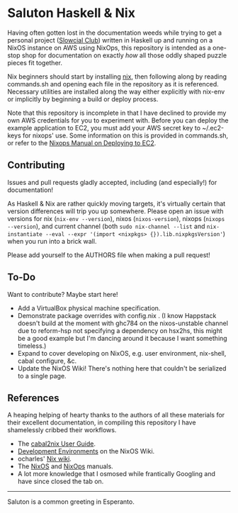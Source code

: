 Saluton Haskell & Nix
=====================

Having often gotten lost in the documentation weeds while trying to get a
personal project ([Slowcial Club](http://slowcial.club)) written in Haskell up
and running on a NixOS instance on AWS using NixOps, this repository is
intended as a one-stop shop for documentation on exactly *how* all those oddly
shaped puzzle pieces fit together.

Nix beginners should start by installing [nix](http://nixos.org/nix), then
following along by reading commands.sh and opening each file in the repository
as it is referenced. Necessary utilities are installed along the way either
explicitly with nix-env or implicitly by beginning a build or deploy process.

Note that this repository is incomplete in that I have declined to provide my
own AWS credentials for you to experiment with. Before you can deploy the
example application to EC2, you must add your AWS secret key to ~/.ec2-keys for
nixops' use. Some information on this is provided in commands.sh, or refer to
the [Nixops Manual on Deploying to
EC2](http://nixos.org/nixops/manual/#sec-deploying-to-ec2).

Contributing
------------

Issues and pull requests gladly accepted, including (and especially!) for
documentation!

As Haskell & Nix are rather quickly moving targets, it's virtually certain that
version differences will trip you up somewhere. Please open an issue with
versions for nix (`nix-env --version`), nixos (`nixos-version`), nixops
(`nixops --version`), and current channel (both `sudo nix-channel --list` and
`nix-instantiate --eval --expr '(import <nixpkgs> {}).lib.nixpkgsVersion'`)
when you run into a brick wall.

Please add yourself to the AUTHORS file when making a pull request!

To-Do
-----

Want to contribute? Maybe start here!

* Add a VirtualBox physical machine specification.
* Demonstrate package overrides with config.nix . (I know Happstack doesn't
build at the moment with ghc784 on the nixos-unstable channel due to
reform-hsp not specifying a dependency on hsx2hs, this might be a good
example but I'm dancing around it because I want something timeless.)
* Expand to cover developing on NixOS, e.g. user environment, nix-shell, cabal
configure, &c.
* Update the NixOS Wiki! There's nothing here that couldn't be serialized to a
single page.

References
----------

A heaping helping of hearty thanks to the authors of all these materials for
their excellent documentation, in compiling this repository I have shamelessly
cribbed their workflows.

* The [cabal2nix User Guide](https://github.com/NixOs/cabal2nix/blob/master/doc/user-guide.md).
* [Development Environments](https://nixos.org/wiki/Development_Environments) on the NixOS Wiki.
* ocharles' [Nix wiki](http://wiki.ocharles.org.uk/Nix).
* The [NixOS](http://nixos.org/nixos/manual) and [NixOps](http://nixos.org/nixops/manual) manuals.
* A lot more knowledge that I osmosed while frantically Googling and have since
closed the tab on.

---

Saluton is a common greeting in Esperanto.
